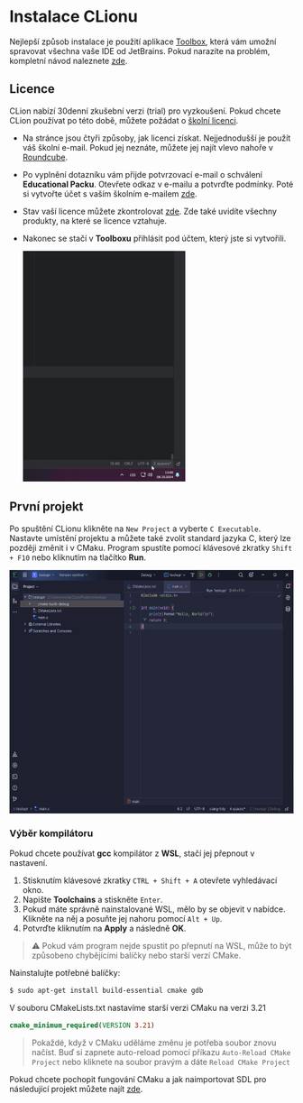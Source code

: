 # Instalace CLionu

Nejlepší způsob instalace je použití aplikace [Toolbox](https://www.jetbrains.com/toolbox-app/), která vám umožní spravovat všechna vaše IDE od JetBrains. Pokud narazíte na problém, kompletní návod
naleznete [zde](https://www.jetbrains.com/help/clion/installation-guide.html#toolbox).

## Licence

CLion nabízí 30denní zkušební verzi (trial) pro vyzkoušení. Pokud chcete CLion používat po této době, můžete požádat o [školní licenci](https://www.jetbrains.com/shop/eform/students).

- Na stránce jsou čtyři způsoby, jak licenci získat. Nejjednodušší je použít váš školní e-mail. Pokud jej neznáte, můžete jej najít vlevo nahoře v [Roundcube](https://posta.vsb.cz/roundcube/).
- Po vyplnění dotazníku vám přijde potvrzovací e-mail o schválení **Educational Packu**. Otevřete odkaz v e-mailu a potvrďte podmínky. Poté si vytvořte účet s vaším školním
  e-mailem [zde](https://account.jetbrains.com/login).
- Stav vaší licence můžete zkontrolovat [zde](https://account.jetbrains.com/licenses). Zde také uvidíte všechny produkty, na které se licence vztahuje.

- Nakonec se stačí v **Toolboxu** přihlásit pod účtem, který jste si vytvořili.

  <img src="../../../static/video/toolbox_login.gif" width="288" height="409" >

## První projekt

Po spuštění CLionu klikněte na `New Project` a vyberte `C Executable`. Nastavte umístění projektu a můžete také zvolit standard jazyka C, který lze později změnit i v CMaku. Program spustíte pomocí
klávesové zkratky `Shift + F10` nebo kliknutím na tlačítko **Run**.

  <img src="../../../static/img/clion/clion_run.png" width="557" height="432" >

### Výběr kompilátoru

Pokud chcete používat **gcc** kompilátor z **WSL**, stačí jej přepnout v nastavení.

1. Stisknutím klávesové zkratky `CTRL + Shift + A` otevřete vyhledávací okno.
2. Napište **Toolchains** a stiskněte `Enter`.
3. Pokud máte správně nainstalované WSL, mělo by se objevit v nabídce. Klikněte na něj a posuňte jej nahoru pomocí `Alt + Up`.
4. Potvrďte kliknutím na **Apply** a následně **OK**.

> ⚠️ Pokud vám program nejde spustit po přepnutí na WSL, může to být způsobeno chybějícími balíčky nebo starší verzí CMake.

Nainstalujte potřebné balíčky:

```bash
$ sudo apt-get install build-essential cmake gdb
```

V souboru CMakeLists.txt nastavíme starší verzi CMaku na verzi 3.21

```cmake
cmake_minimum_required(VERSION 3.21)
```

>Pokaždé, když v CMaku uděláme změnu je potřeba soubor znovu načíst. Buď si zapnete auto-reload pomocí příkazu ```Auto-Reload CMake Project``` nebo kliknete na soubor pravým a dáte ```Reload CMake Project```

Pokud chcete pochopit fungování CMaku a jak naimportovat SDL pro následující projekt můžete najít [zde](cmake.md).